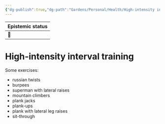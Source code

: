 ```yaml
---
{"dg-publish":true,"dg-path":"Gardens/Personal/Health/High-intensity interval training.md","permalink":"/gardens/personal/health/high-intensity-interval-training/","tags":["health","fitness"],"noteIcon":"1","created":"","updated":""}
---
```



| Epistemic status |
| -------- |
|     🌱     |
# High-intensity interval training
Some exercises:
- russian twists
- burpees
- superman with lateral raises
- mountain climbers
- plank jacks
- plank-ups
- plank with lateral leg raises
- sit-through